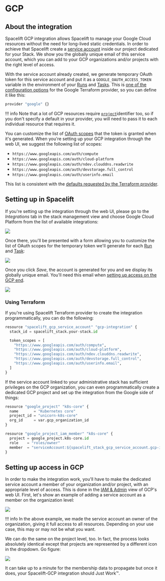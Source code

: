# GCP

## About the integration

Spacelift GCP integration allows Spacelift to manage your Google Cloud resources without the need for long-lived static credentials. In order to achieve that Spacelift create a [service account](https://cloud.google.com/iam/docs/service-accounts) inside our project dedicated for your Stack. We show you the globally unique email of this service account, which you can add to your GCP organizations and/or projects with the right level of access.

With the service account already created, we generate temporary OAuth token for this service account and put it as a `GOOGLE_OAUTH_ACCESS_TOKEN` variable in the environment of your [Runs](../../concepts/run/) and [Tasks](../../concepts/run/task.md). This is [one of the configuration options](https://www.terraform.io/docs/providers/google/guides/provider\_reference.html#access\_token-1) for the Google Terraform provider, so you can define it like this:

```python
provider "google" {}
```

!!! info
    Note that a lot of GCP resources require [`project`](https://www.terraform.io/docs/providers/google/guides/provider\_reference.html#project-1)identifier too, so if you don't specify a default in your provider, you will need to pass it to each individual resource that requires it.

You can customize the list of [OAuth scopes](https://developers.google.com/identity/protocols/googlescopes) that the token is granted when it's generated. When you're setting up your GCP integration through the web UI, we suggest the following list of scopes:

* `https://www.googleapis.com/auth/compute`
* `https://www.googleapis.com/auth/cloud-platform`
* `https://www.googleapis.com/auth/ndev.clouddns.readwrite`
* `https://www.googleapis.com/auth/devstorage.full_control`
* `https://www.googleapis.com/auth/userinfo.email`

This list is consistent with the [defaults requested by the Terraform provider](https://www.terraform.io/docs/providers/google/guides/provider\_reference.html#scopes-1).

## Setting up in Spacelift

If you're setting up the integration through the web UI, please go to the _Integrations_ tab in the stack management view and choose Google Cloud Platform from the list of available integrations:

![](../../assets/screenshots/Edit\_stack\_·\_Spacelift\_development.png)

Once there, you'll be presented with a form allowing you to customize the list of OAuth scopes for the temporary token we'll generate for each [Run](../../concepts/run/) and [Task](../../concepts/run/task.md):

![](<../../assets/screenshots/Edit\_stack\_·\_Spacelift\_development (1).png>)

Once you click _Save_, the account is generated for you and we display its globally unique email. You'll need this email when [setting up access on the GCP end](gcp.md#setting-up-access-in-gcp).

![](<../../assets/screenshots/Edit\_stack\_·\_Spacelift\_development (2).png>)

### Using Terraform

If you're using Spacelift Terraform provider to create the integration programmatically, you can do the following:

```python
resource "spacelift_gcp_service_account" "gcp-integration" {
  stack_id = spacelift_stack.your-stack.id

  token_scopes = [
    "https://www.googleapis.com/auth/compute",
    "https://www.googleapis.com/auth/cloud-platform",
    "https://www.googleapis.com/auth/ndev.clouddns.readwrite",
    "https://www.googleapis.com/auth/devstorage.full_control",
    "https://www.googleapis.com/auth/userinfo.email",
  ]
}
```

If the service account linked to your administrative stack has sufficient privileges on the GCP organization,  you can even programmatically create a dedicated GCP project and set up the integration from the Google side of things:

```python
resource "google_project" "k8s-core" {
  name       = "Kubernetes core"
  project_id = "unicorn-k8s-core"
  org_id     = var.gcp_organization_id
}

resource "google_project_iam_member" "k8s-core" {
  project = google_project.k8s-core.id
  role    = "roles/owner"
  member  = "serviceAccount:${spacelift_stack_gcp_service_account.gcp-integration.service_account_email}"
}
```

## Setting up access in GCP

In order to make the integration work, you'll have to make the dedicated service account a member of your organization and/or project, with an appropriate level of access. This is done in the [IAM & Admin](https://console.cloud.google.com/iam-admin/iam) view of GCP's web UI. First, let's show an example of adding a service account as a member on the organization level:

![](../../assets/screenshots/IAM\_–\_IAM\_\_\_admin\_–\_spacelift\_io\_–\_Google\_Cloud\_Platform.png)

!!! info
    In the above example, we made the service account an owner of the organization, giving it full access to all resources. Depending on your use case, this may or may not be what you want.

We can do the same on the project level, too. In fact, the process looks absolutely identical except that projects are represented by a different icon in the dropdown. Go figure:

![](../../assets/screenshots/IAM\_–\_IAM\_\_\_admin\_–\_spacelift-developme…\_–\_Google\_Cloud\_Platform.png)

It can take up to a minute for the membership data to propagate but once it does, your Spacelift-GCP integration should Just Work™.



